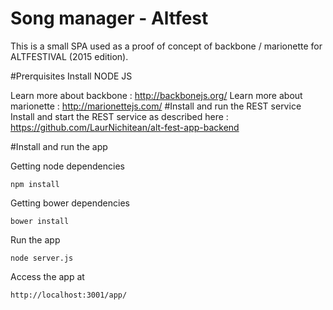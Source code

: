 # Song manager - Altfest
This is a small SPA used as a proof of concept of backbone / marionette for ALTFESTIVAL (2015 edition). 

#Prerquisites
Install NODE JS

Learn more about backbone : http://backbonejs.org/ 
Learn more about marionette : http://marionettejs.com/
#Install and run the REST service
Install and start the REST service as described here : https://github.com/LaurNichitean/alt-fest-app-backend

#Install and run the app

Getting node dependencies
```
npm install
```

Getting bower dependencies
```
bower install
```

Run the app
```
node server.js
```

Access the app at
```
http://localhost:3001/app/
```
